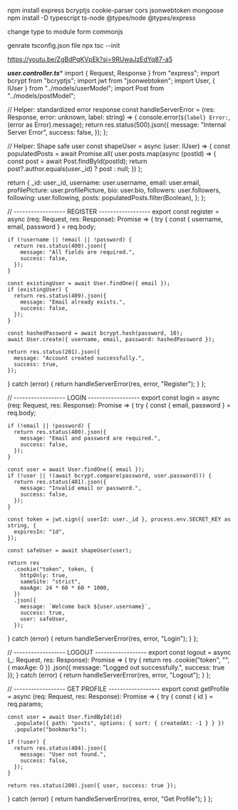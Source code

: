npm install express bcryptjs cookie-parser cors jsonwebtoken mongoose
npm install -D typescript ts-node @types/node @types/express

change type to module form commonjs

genrate tsconfig.json file
npx tsc --init  


https://youtu.be/ZgBdPqKVpEk?si=9RUwaJzEdYq87-a5


***************user.controller.ts****************
import { Request, Response } from "express";
import bcrypt from "bcryptjs";
import jwt from "jsonwebtoken";
import User, { IUser } from "../models/userModel";
import Post from "../models/postModel";

// Helper: standardized error response
const handleServerError = (res: Response, error: unknown, label: string) => {
  console.error(`${label} Error:`, (error as Error).message);
  return res.status(500).json({
    message: "Internal Server Error",
    success: false,
  });
};

// Helper: Shape safe user
const shapeUser = async (user: IUser) => {
  const populatedPosts = await Promise.all(
    user.posts.map(async (postId) => {
      const post = await Post.findById(postId);
      return post?.author.equals(user._id) ? post : null;
    })
  );

  return {
    _id: user._id,
    username: user.username,
    email: user.email,
    profilePicture: user.profilePicture,
    bio: user.bio,
    followers: user.followers,
    following: user.following,
    posts: populatedPosts.filter(Boolean),
  };
};

// ------------------ REGISTER ------------------
export const register = async (req: Request, res: Response): Promise<Response> => {
  try {
    const { username, email, password } = req.body;

    if (!username || !email || !password) {
      return res.status(400).json({
        message: "All fields are required.",
        success: false,
      });
    }

    const existingUser = await User.findOne({ email });
    if (existingUser) {
      return res.status(409).json({
        message: "Email already exists.",
        success: false,
      });
    }

    const hashedPassword = await bcrypt.hash(password, 10);
    await User.create({ username, email, password: hashedPassword });

    return res.status(201).json({
      message: "Account created successfully.",
      success: true,
    });
  } catch (error) {
    return handleServerError(res, error, "Register");
  }
};

// ------------------ LOGIN ------------------
export const login = async (req: Request, res: Response): Promise<Response> => {
  try {
    const { email, password } = req.body;

    if (!email || !password) {
      return res.status(400).json({
        message: "Email and password are required.",
        success: false,
      });
    }

    const user = await User.findOne({ email });
    if (!user || !(await bcrypt.compare(password, user.password))) {
      return res.status(401).json({
        message: "Invalid email or password.",
        success: false,
      });
    }

    const token = jwt.sign({ userId: user._id }, process.env.SECRET_KEY as string, {
      expiresIn: "1d",
    });

    const safeUser = await shapeUser(user);

    return res
      .cookie("token", token, {
        httpOnly: true,
        sameSite: "strict",
        maxAge: 24 * 60 * 60 * 1000,
      })
      .json({
        message: `Welcome back ${user.username}`,
        success: true,
        user: safeUser,
      });
  } catch (error) {
    return handleServerError(res, error, "Login");
  }
};

// ------------------ LOGOUT ------------------
export const logout = async (_: Request, res: Response): Promise<Response> => {
  try {
    return res
      .cookie("token", "", { maxAge: 0 })
      .json({ message: "Logged out successfully.", success: true });
  } catch (error) {
    return handleServerError(res, error, "Logout");
  }
};

// ------------------ GET PROFILE ------------------
export const getProfile = async (req: Request, res: Response): Promise<Response> => {
  try {
    const { id } = req.params;

    const user = await User.findById(id)
      .populate({ path: "posts", options: { sort: { createdAt: -1 } } })
      .populate("bookmarks");

    if (!user) {
      return res.status(404).json({
        message: "User not found.",
        success: false,
      });
    }

    return res.status(200).json({ user, success: true });
  } catch (error) {
    return handleServerError(res, error, "Get Profile");
  }
};


